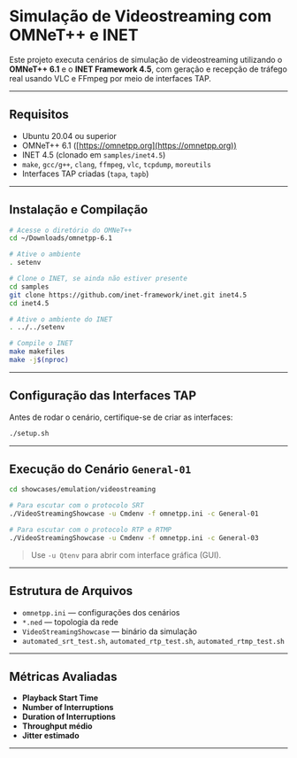 
# Simulação de Videostreaming com OMNeT++ e INET

Este projeto executa cenários de simulação de videostreaming utilizando o **OMNeT++ 6.1** e o **INET Framework 4.5**, com geração e recepção de tráfego real usando VLC e FFmpeg por meio de interfaces TAP.

---

## Requisitos

- Ubuntu 20.04 ou superior
- OMNeT++ 6.1 ([https://omnetpp.org](https://omnetpp.org))
- INET 4.5 (clonado em `samples/inet4.5`)
- `make`, `gcc/g++`, `clang`, `ffmpeg`, `vlc`, `tcpdump`, `moreutils`
- Interfaces TAP criadas (`tapa`, `tapb`)

---

## Instalação e Compilação

```bash
# Acesse o diretório do OMNeT++
cd ~/Downloads/omnetpp-6.1

# Ative o ambiente
. setenv

# Clone o INET, se ainda não estiver presente
cd samples
git clone https://github.com/inet-framework/inet.git inet4.5
cd inet4.5

# Ative o ambiente do INET
. ../../setenv

# Compile o INET
make makefiles
make -j$(nproc)
````

---
## Configuração das Interfaces TAP

Antes de rodar o cenário, certifique-se de criar as interfaces:

```bash
./setup.sh
```

---

## Execução do Cenário `General-01`

```bash
cd showcases/emulation/videostreaming

# Para escutar com o protocolo SRT
./VideoStreamingShowcase -u Cmdenv -f omnetpp.ini -c General-01

# Para escutar com o protocolo RTP e RTMP
./VideoStreamingShowcase -u Cmdenv -f omnetpp.ini -c General-03
```

> Use `-u Qtenv` para abrir com interface gráfica (GUI).

---



## Estrutura de Arquivos

* `omnetpp.ini` — configurações dos cenários
* `*.ned` — topologia da rede
* `VideoStreamingShowcase` — binário da simulação
* `automated_srt_test.sh`, `automated_rtp_test.sh`, `automated_rtmp_test.sh`

---

## Métricas Avaliadas

* **Playback Start Time**
* **Number of Interruptions**
* **Duration of Interruptions**
* **Throughput médio**
* **Jitter estimado**

---


